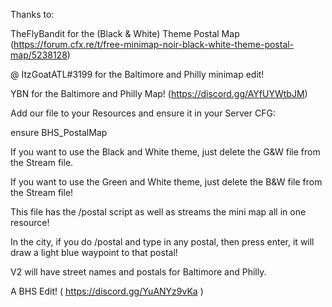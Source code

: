 Thanks to:

TheFlyBandit for the (Black & White) Theme Postal Map (https://forum.cfx.re/t/free-minimap-noir-black-white-theme-postal-map/5238128)

@ ItzGoatATL#3199 for the Baltimore and Philly minimap edit!

YBN for the Baltimore and Philly Map! (https://discord.gg/AYfUYWtbJM)

Add our file to your Resources and ensure it in your Server CFG:

ensure BHS_PostalMap

If you want to use the Black and White theme, just delete the G&W file from the Stream file.

If you want to use the Green and White theme, just delete the B&W file from the Stream file!

This file has the /postal script as well as streams the mini map all in one resource!

In the city, if you do /postal and type in any postal, then press enter, it will draw a light blue waypoint to that postal!

V2 will have street names and postals for Baltimore and Philly.

A BHS Edit!
( https://discord.gg/YuANYz9vKa )
